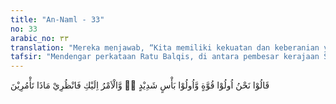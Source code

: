 ```yaml
---
title: "An-Naml - 33"
no: 33
arabic_no: ٣٣
translation: "Mereka menjawab, “Kita memiliki kekuatan dan keberanian yang luar biasa (untuk berperang), tetapi keputusan berada di tanganmu; maka pertimbangkanlah apa yang akan engkau perintahkan.”"
tafsir: "Mendengar perkataan Ratu Balqis, di antara pembesar kerajaan Saba' ada yang merasa tersinggung dengan isi surat Sulaiman. Mereka merasa dihina oleh isi surat itu, seakan-akan mereka diperintahkan oleh Sulaiman tunduk dan patuh kepadanya. Padahal mereka adalah orang-orang yang terpandang, berilmu pengetahuan, dan disegani oleh negeri-negeri tetangga. Mereka berkata, \"Wahai ratu kami, kami yang hadir ini, semuanya adalah orang-orang yang terpandang, mempunyai pengetahuan dan keahlian dalam peperangan, serta mempunyai perlengkapan yang cukup memadai. Namun demikian, segala keputusan kami serahkan kepadamu. Kami telah siap melakukan semua yang engkau perintahkan. Pikirkanlah dengan sebaik-baiknya keputusan yang akan engkau ambil.\""
---
```

قَالُوْا نَحْنُ اُولُوْا قُوَّةٍ وَّاُولُوْا بَأْسٍ شَدِيْدٍ ەۙ وَّالْاَمْرُ اِلَيْكِ فَانْظُرِيْ مَاذَا تَأْمُرِيْنَ